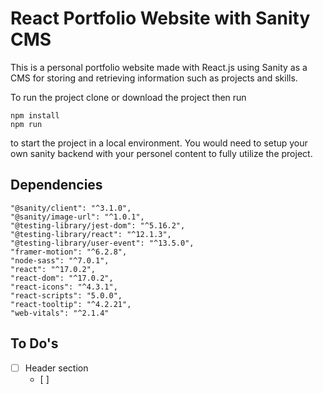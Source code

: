 # React Portfolio Website with Sanity CMS

This is a personal portfolio website made with React.js using Sanity as a CMS for storing and retrieving information such as projects and skills.

To run the project clone or download the project then run

```
npm install
npm run
```

to start the project in a local environment. You would need to setup your own sanity backend with your personel content to fully utilize the project.

## Dependencies

```
"@sanity/client": "^3.1.0",
"@sanity/image-url": "^1.0.1",
"@testing-library/jest-dom": "^5.16.2",
"@testing-library/react": "^12.1.3",
"@testing-library/user-event": "^13.5.0",
"framer-motion": "^6.2.8",
"node-sass": "^7.0.1",
"react": "^17.0.2",
"react-dom": "^17.0.2",
"react-icons": "^4.3.1",
"react-scripts": "5.0.0",
"react-tooltip": "^4.2.21",
"web-vitals": "^2.1.4"
```

## To Do's

- [ ] Header section
  - [ ] 